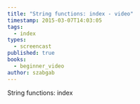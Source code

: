 ```yaml
---
title: "String functions: index - video"
timestamp: 2015-03-07T14:03:05
tags:
  - index
types:
  - screencast
published: true
books:
  - beginner_video
author: szabgab
---
```



String functions: index


<slidecast file="beginner-perl/string-functions-index" youtube="AKm5lh3p9u0" />
